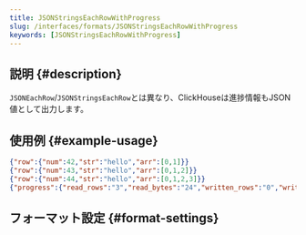 ```yaml
---
title: JSONStringsEachRowWithProgress
slug: /interfaces/formats/JSONStringsEachRowWithProgress
keywords: [JSONStringsEachRowWithProgress]
---
```


## 説明 {#description}

`JSONEachRow`/`JSONStringsEachRow`とは異なり、ClickHouseは進捗情報もJSON値として出力します。

## 使用例 {#example-usage}

```json
{"row":{"num":42,"str":"hello","arr":[0,1]}}
{"row":{"num":43,"str":"hello","arr":[0,1,2]}}
{"row":{"num":44,"str":"hello","arr":[0,1,2,3]}}
{"progress":{"read_rows":"3","read_bytes":"24","written_rows":"0","written_bytes":"0","total_rows_to_read":"3"}}
```

## フォーマット設定 {#format-settings}
